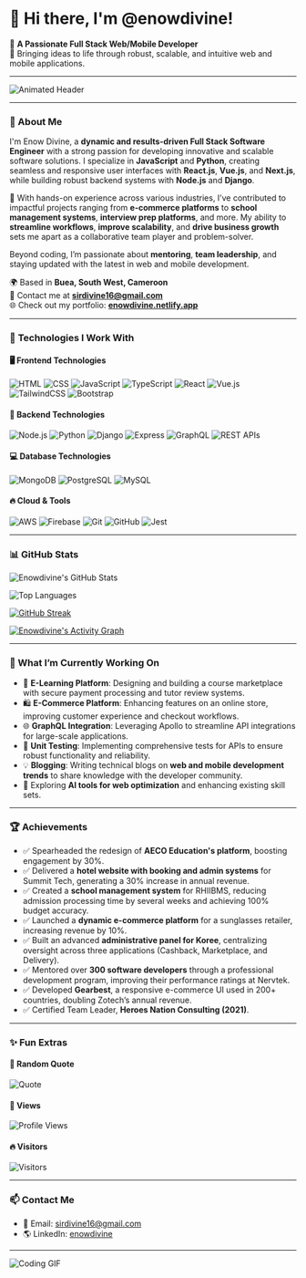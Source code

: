 # 👋 Hi there, I'm @enowdivine!

🌟 **A Passionate Full Stack Web/Mobile Developer**  
🎯 Bringing ideas to life through robust, scalable, and intuitive web and mobile applications.

---

![Animated Header](https://readme-typing-svg.herokuapp.com?font=Roboto&size=25&color=%2336BCF7&center=true&vCenter=true&lines=Hi+there+👋,+I+am+Enow+Divine!;Full+Stack+Web+and+Mobile+Developer;Always+learning+something+new+🌱)

---

### 🎯 About Me

I'm Enow Divine, a **dynamic and results-driven Full Stack Software Engineer** with a strong passion for developing innovative and scalable software solutions. I specialize in **JavaScript** and **Python**, creating seamless and responsive user interfaces with **React.js**, **Vue.js**, and **Next.js**, while building robust backend systems with **Node.js** and **Django**.

💼 With hands-on experience across various industries, I’ve contributed to impactful projects ranging from **e-commerce platforms** to **school management systems**, **interview prep platforms**, and more. My ability to **streamline workflows**, **improve scalability**, and **drive business growth** sets me apart as a collaborative team player and problem-solver.

Beyond coding, I’m passionate about **mentoring**, **team leadership**, and staying updated with the latest in web and mobile development.

🌍 Based in **Buea, South West, Cameroon**  
📧 Contact me at **[sirdivine16@gmail.com](mailto:sirdivine16@gmail.com)**  
🌐 Check out my portfolio: **[enowdivine.netlify.app](https://enowdivine.netlify.app/)**

---

### 🌟 **Technologies I Work With**

#### 🖥️ **Frontend Technologies**
![HTML](https://img.shields.io/badge/HTML-Expert-orange?style=flat-square&logo=html5)
![CSS](https://img.shields.io/badge/CSS-Expert-blue?style=flat-square&logo=css3)
![JavaScript](https://img.shields.io/badge/JavaScript-Expert-yellow?style=flat-square&logo=javascript)
![TypeScript](https://img.shields.io/badge/TypeScript-Expert-3178C6?style=flat-square&logo=typescript)
![React](https://img.shields.io/badge/React-Expert-61DAFB?style=flat-square&logo=react)
![Vue.js](https://img.shields.io/badge/Vue.js-Expert-4FC08D?style=flat-square&logo=vue.js)
![TailwindCSS](https://img.shields.io/badge/TailwindCSS-Expert-06B6D4?style=flat-square&logo=tailwindcss)
![Bootstrap](https://img.shields.io/badge/Bootstrap-Expert-7952B3?style=flat-square&logo=bootstrap)

#### 💞️ **Backend Technologies**
![Node.js](https://img.shields.io/badge/Node.js-Expert-68A063?style=flat-square&logo=node.js)
![Python](https://img.shields.io/badge/Python-Expert-3776AB?style=flat-square&logo=python)
![Django](https://img.shields.io/badge/Django-Expert-092E20?style=flat-square&logo=django)
![Express](https://img.shields.io/badge/Express-Expert-000000?style=flat-square&logo=express)
![GraphQL](https://img.shields.io/badge/GraphQL-Expert-E10098?style=flat-square&logo=graphql)
![REST APIs](https://img.shields.io/badge/REST_APIs-Expert-61DAFB?style=flat-square&logo=postman)

#### 💻 **Database Technologies**
![MongoDB](https://img.shields.io/badge/MongoDB-Expert-4DB33D?style=flat-square&logo=mongodb)
![PostgreSQL](https://img.shields.io/badge/PostgreSQL-Expert-336791?style=flat-square&logo=postgresql)
![MySQL](https://img.shields.io/badge/MySQL-Expert-4479A1?style=flat-square&logo=mysql)

#### 🔥 **Cloud & Tools**
![AWS](https://img.shields.io/badge/AWS-Expert-FF9900?style=flat-square&logo=amazonaws)
![Firebase](https://img.shields.io/badge/Firebase-Expert-FFCA28?style=flat-square&logo=firebase)
![Git](https://img.shields.io/badge/Git-Expert-F05032?style=flat-square&logo=git)
![GitHub](https://img.shields.io/badge/GitHub-Expert-181717?style=flat-square&logo=github)
![Jest](https://img.shields.io/badge/Jest-Expert-C21325?style=flat-square&logo=jest)

---

### 📊 **GitHub Stats**

![Enowdivine's GitHub Stats](https://github-readme-stats.vercel.app/api?username=enowdivine&show_icons=true&theme=radical)

![Top Languages](https://github-readme-stats.vercel.app/api/top-langs/?username=enowdivine&layout=compact&theme=radical)

[![GitHub Streak](https://streak-stats.demolab.com/?user=enowdivine&theme=radical)](https://git.io/streak-stats)

[![Enowdivine's Activity Graph](https://github-readme-activity-graph.vercel.app/graph?username=enowdivine&theme=radical)](https://github.com/ashutosh00710/github-readme-activity-graph)

---

### 🔭 What I’m Currently Working On

- 🚀 **E-Learning Platform**: Designing and building a course marketplace with secure payment processing and tutor review systems.
- 🛍️ **E-Commerce Platform**: Enhancing features on an online store, improving customer experience and checkout workflows.
- 🌐 **GraphQL Integration**: Leveraging Apollo to streamline API integrations for large-scale applications.
- 🧪 **Unit Testing**: Implementing comprehensive tests for APIs to ensure robust functionality and reliability.
- 💡 **Blogging**: Writing technical blogs on **web and mobile development trends** to share knowledge with the developer community.
- 🌱 Exploring **AI tools for web optimization** and enhancing existing skill sets.

---

### 🏆 Achievements

- ✅ Spearheaded the redesign of **AECO Education's platform**, boosting engagement by 30%.
- ✅ Delivered a **hotel website with booking and admin systems** for Summit Tech, generating a 30% increase in annual revenue.
- ✅ Created a **school management system** for RHIIBMS, reducing admission processing time by several weeks and achieving 100% budget accuracy.
- ✅ Launched a **dynamic e-commerce platform** for a sunglasses retailer, increasing revenue by 10%.
- ✅ Built an advanced **administrative panel for Koree**, centralizing oversight across three applications (Cashback, Marketplace, and Delivery).
- ✅ Mentored over **300 software developers** through a professional development program, improving their performance ratings at Nervtek.
- ✅ Developed **Gearbest**, a responsive e-commerce UI used in 200+ countries, doubling Zotech’s annual revenue.
- ✅ Certified Team Leader, **Heroes Nation Consulting (2021)**.

---

### ✨ **Fun Extras**

#### 🌟 Random Quote
![Quote](https://quotes-github-readme.vercel.app/api?type=horizontal&theme=radical)

#### 🌟 Views
![Profile Views](https://komarev.com/ghpvc/?username=enowdivine&color=blue)

#### 🔥 Visitors
![Visitors](https://visitor-badge.glitch.me/badge?page_id=enowdivine.profile)

---

### 📫 **Contact Me**
- 📧 Email: [sirdivine16@gmail.com](mailto:sirdivine16@gmail.com)
- 🌎 LinkedIn: [enowdivine](https://www.linkedin.com/in/enowdivine/)

---

![Coding GIF](https://media.giphy.com/media/ZVik7pBtu9dNS/giphy.gif)

